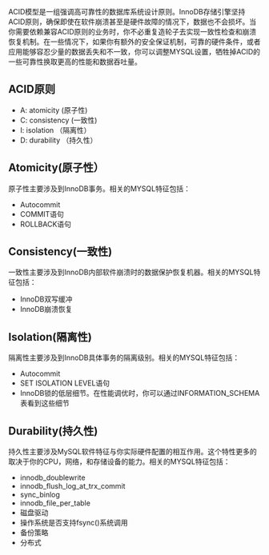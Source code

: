 <!--
author: jockchou
date: 2015-07-23
title: MySQL数据库和ACID模型
tags: ACID，MySQL，数据库
category: MySQL数据库
status: publish
summary: ACID模型是一组强调高可靠性的数据库系统设计原则。InnoDB存储引擎坚持ACID原则，确保即使在软件崩溃甚至是硬件故障的情况下，数据也不会损坏。当你需要依赖兼容ACID原则的业务时，你不必重复造轮子去实现一致性检查和崩溃恢复机制。在一些情况下，如果你有额外的安全保证机制，可靠的硬件条件，或者应用能够容忍少量的数据丢失和不一致，你可以调整MYSQL设置，牺牲掉ACID的一些可靠性换取更高的性能和数据吞吐量。
-->

ACID模型是一组强调高可靠性的数据库系统设计原则。InnoDB存储引擎坚持ACID原则，确保即使在软件崩溃甚至是硬件故障的情况下，数据也不会损坏。当你需要依赖兼容ACID原则的业务时，你不必重复造轮子去实现一致性检查和崩溃恢复机制。在一些情况下，如果你有额外的安全保证机制，可靠的硬件条件，或者应用能够容忍少量的数据丢失和不一致，你可以调整MYSQL设置，牺牲掉ACID的一些可靠性换取更高的性能和数据吞吐量。

## ACID原则 ##

- A: atomicity      (原子性)   
- C: consistency	(一致性)    
- I: isolation	   （隔离性）  
- D: durability	   （持久性） 


## Atomicity(原子性） ##
原子性主要涉及到InnoDB事务。相关的MYSQL特征包括：

- Autocommit  
- COMMIT语句  
- ROLLBACK语句  

## Consistency(一致性) ##
一致性主要涉及到InnoDB内部软件崩溃时的数据保护恢复机器。相关的MYSQL特征包括：

- InnoDB双写缓冲  
- InnoDB崩溃恢复  

## Isolation(隔离性) ##
隔离性主要涉及到InnoDB具体事务的隔离级别。相关的MYSQL特征包括：

- Autocommit  
- SET ISOLATION LEVEL语句  
- InnoDB锁的低层细节。在性能调优时，你可以通过INFORMATION_SCHEMA表看到这些细节   

## Durability(持久性) ##

持久性主要涉及MySQL软件特征与你实际硬件配置的相互作用。这个特性更多的取决于你的CPU，网络，和存储设备的能力。相关的MYSQL特征包括：

- innodb_doublewrite  
- innodb_flush_log_at_trx_commit  
- sync_binlog  
- innodb_file_per_table  
- 磁盘驱动  
- 操作系统是否支持fsync()系统调用  
- 备份策略
- 分布式  
